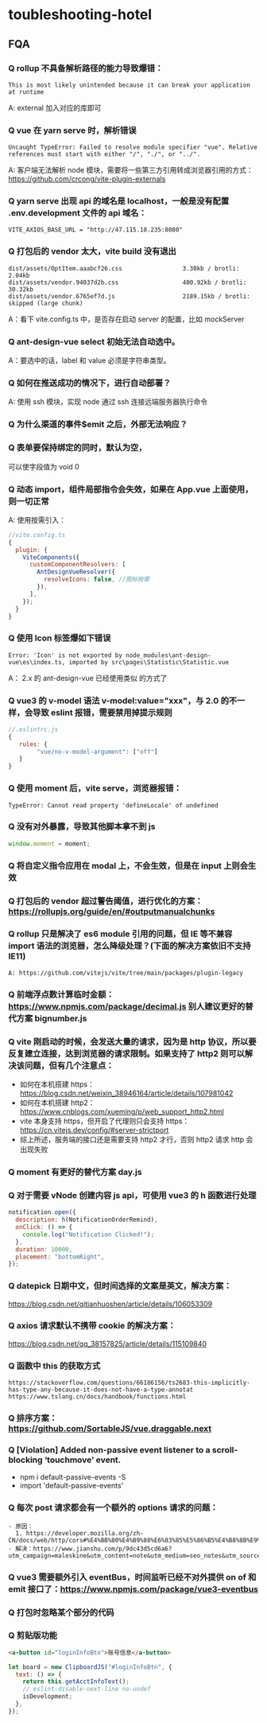 
# toubleshooting-hotel

## FQA

### Q rollup 不具备解析路径的能力导致爆错：

```shell
This is most likely unintended because it can break your application at runtime
```

A: external 加入对应的库即可

### Q vue 在 yarn serve 时，解析错误

```shell
Uncaught TypeError: Failed to resolve module specifier "vue". Relative references must start with either "/", "./", or "../".
```

A: 客户端无法解析 node 模块，需要将一些第三方引用转成浏览器引用的方式：https://github.com/crcong/vite-plugin-externals

### Q yarn serve 出现 api 的域名是 localhost，一般是没有配置 .env.development 文件的 api 域名：

```shell
VITE_AXIOS_BASE_URL = "http://47.115.18.235:8080"
```

### Q 打包后的 vendor 太大，vite build 没有退出

```shell
dist/assets/OptItem.aaabcf26.css                 3.30kb / brotli: 2.04kb
dist/assets/vendor.94037d2b.css                  400.92kb / brotli: 30.32kb
dist/assets/vendor.6765ef7d.js                   2189.15kb / brotli: skipped (large chunk)
```

A：看下 vite.config.ts 中，是否存在启动 server 的配置，比如 mockServer

### Q  ant-design-vue select 初始无法自动选中。

A：要选中的话，label 和 value 必须是字符串类型。

### Q  如何在推送成功的情况下，进行自动部署？

A: 使用 ssh 模块，实现 node 通过 ssh 连接远端服务器执行命令

### Q  为什么渠道的事件$emit 之后，外部无法响应？

### Q  表单要保持绑定的同时，默认为空，
可以使字段值为 void 0

### Q  动态 import，组件局部指令会失效，如果在 App.vue 上面使用，则一切正常

A: 使用按需引入：

```javascript
//vite.config.ts
{
  plugin: {
    ViteComponents({
      customComponentResolvers: [
        AntDesignVueResolver({
          resolveIcons: false, //图标按需
        }),
      ],
    });
  }
}
```

### Q  使用 Icon 标签爆如下错误

```
Error: 'Icon' is not exported by node_modules\ant-design-vue\es\index.ts, imported by src\pages\Statistic\Statistic.vue
```

A： 2.x 的 ant-design-vue 已经使用类似 <UserOutlined/> 的方式了

### Q  vue3 的 v-model 语法 v-model:value="xxx"，与 2.0 的不一样，会导致 eslint 报错，需要禁用掉提示规则

```javascript
//.eslintrc.js
{
   rules: {
        "vue/no-v-model-argument": ["off"]
   }
}
```

### Q  使用 moment 后，vite serve，浏览器报错：

```shell
TypeError: Cannot read property 'defineLocale' of undefined
```

### Q 没有对外暴露，导致其他脚本拿不到 js

```javascript
window.moment = moment;
```

### Q  将自定义指令应用在 modal 上，不会生效，但是在 input 上则会生效

### Q  打包后的 vendor 超过警告阈值，进行优化的方案：https://rollupjs.org/guide/en/#outputmanualchunks

### Q  rollup 只是解决了 es6 module 引用的问题，但 IE 等不兼容 import 语法的浏览器，怎么降级处理？(下面的解决方案依旧不支持 IE11)
    A: https://github.com/vitejs/vite/tree/main/packages/plugin-legacy

### Q  前端浮点数计算临时金额：https://www.npmjs.com/package/decimal.js 别人建议更好的替代方案 bignumber.js

### Q  vite 刚启动的时候，会发送大量的请求，因为是 http 协议，所以要反复建立连接，达到浏览器的请求限制。如果支持了 http2 则可以解决该问题，但有几个注意点：

- 如何在本机搭建 https：https://blog.csdn.net/weixin_38946164/article/details/107981042
- 如何在本机搭建 http2：https://www.cnblogs.com/xueming/p/web_support_http2.html
- vite 本身支持 https，但开启了代理则只会支持 https：https://cn.vitejs.dev/config/#server-strictport
- 综上所述，服务端的接口还是需要支持 http2 才行，否则 http2 请求 http 会出现失败

### Q  moment 有更好的替代方案 day.js

### Q  对于需要 vNode 创建内容 js api，可使用 vue3 的 h 函数进行处理

```javascript
notification.open({
  description: h(NotificationOrderRemind),
  onClick: () => {
    console.log("Notification Clicked!");
  },
  duration: 10000,
  placement: "bottomRight",
});
```

### Q  datepick 日期中文，但时间选择的文案是英文，解决方案：
https://blog.csdn.net/qitianhuoshen/article/details/106053309

### Q  axios 请求默认不携带 cookie 的解决方案：

  https://blog.csdn.net/qq_38157825/article/details/115109840

### Q  函数中 this 的获取方式

    https://stackoverflow.com/questions/66186156/ts2683-this-implicitly-has-type-any-because-it-does-not-have-a-type-annotat
    https://www.tslang.cn/docs/handbook/functions.html

### Q  排序方案：https://github.com/SortableJS/vue.draggable.next

### Q  [Violation] Added non-passive event listener to a scroll-blocking ‘touchmove’ event.

- npm i default-passive-events -S
- import 'default-passive-events'

### Q  每次 post 请求都会有一个额外的 options 请求的问题：
    - 原因：
      1. https://developer.mozilla.org/zh-CN/docs/web/http/cors#%E4%BB%80%E4%B9%88%E6%83%85%E5%86%B5%E4%B8%8B%E9%9C%80%E8%A6%81_cors_%EF%BC%9F
    - 解决：https://www.jianshu.com/p/9dc43d5cd6a6?utm_campaign=maleskine&utm_content=note&utm_medium=seo_notes&utm_source=recommendation
### Q  vue3 需要额外引入 eventBus，时间监听已经不对外提供 on of 和 emit 接口了：https://www.npmjs.com/package/vue3-eventbus
### Q  打包时忽略某个部分的代码
### Q  剪贴版功能

```html
<a-button id="loginInfoBtn">账号信息</a-button>
```

```javascript
let board = new ClipboardJS("#loginInfoBtn", {
  text: () => {
    return this.getAcctInfoText();
    // eslint-disable-next-line no-undef
    isDevelopment;
  },
});
```

